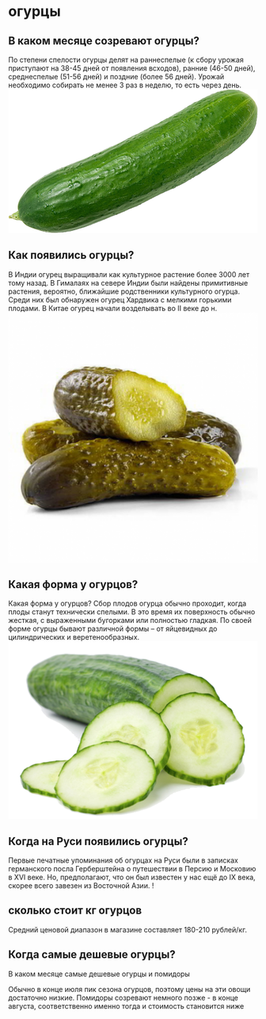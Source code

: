 # огурцы
## В каком месяце созревают огурцы?

По степени спелости огурцы делят на раннеспелые (к сбору урожая приступают на 38-45 дней от появления всходов), ранние (46-50 дней),
среднеспелые (51-56 дней) и поздние (более 56 дней). Урожай необходимо собирать не менее 3 раз в неделю, то есть через день.
![alt](pngwing.com.png)
## Как появились огурцы?

В Индии огурец выращивали как культурное растение более 3000 лет тому назад. В Гималаях на севере Индии были найдены примитивные растения, вероятно, ближайшие родственники культурного огурца. Среди них был обнаружен огурец Хардвика с мелкими горькими плодами. В Китае огурец начали возделывать
во II веке до н.
![alt](pngwing.com(2).png)
## Какая форма у огурцов?

Какая форма у огурцов?
Сбор плодов огурца обычно проходит, когда плоды станут технически спелыми. В это время их поверхность обычно жесткая, 
с выраженными бугорками или полностью гладкая. По своей форме огурцы бывают различной формы – от яйцевидных до цилиндрических и веретенообразных.
![alt](pngwing.com(1).png)
## Когда на Руси появились огурцы?

Первые печатные упоминания об огурцах на Руси были в записках германского посла Герберштейна о путешествии в Персию и Московию в XVI веке. 
Но, предполагают, что он был известен у нас ещё до IX века, скорее всего завезен из Восточной Азии.
!
## сколько стоит кг огурцов
Средний ценовой диапазон в магазине составляет 180-210 рублей/кг.

## Когда самые дешевые огурцы?
В каком месяце самые дешевые огурцы и помидоры

Обычно в конце июля пик сезона огурцов, поэтому цены на эти овощи достаточно низкие. Помидоры созревают немного позже - в конце августа, соответственно именно тогда и стоимость становится ниже
